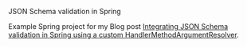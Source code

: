 JSON Schema validation in Spring

Example Spring project for my Blog post [Integrating JSON Schema validation in Spring using a custom HandlerMethodArgumentResolver][1].

[1]: https://www.mscharhag.com/spring/json-schema-validation-handlermethodargumentresolver